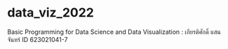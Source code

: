 # data_viz_2022
Basic Programming for Data Science and Data Visualization : เกียรติศักดิ์ แสนจันทร์ ID 623021041-7 
